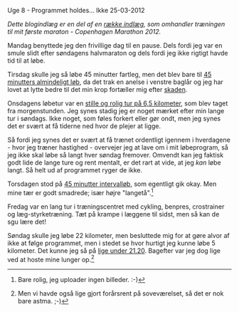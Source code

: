 Uge 8 - Programmet holdes... Ikke
25-03-2012

*Dette blogindlæg er en del af en [række indlæg](/marathon.html), som omhandler træningen til mit første maraton - Copenhagen Marathon 2012.*

Mandag benyttede jeg den frivillige dag til en pause. Dels fordi jeg var en smule slidt efter søndagens halvmaraton og dels fordi jeg ikke rigtigt havde tid til at løbe.

Tirsdag skulle jeg så løbe 45 minutter fartleg, men det blev bare til [45 minutters almindeligt løb](http://connect.garmin.com/activity/159871490), da det trak en anelse i venstre baglår og jeg har lovet at lytte bedre til det min krop fortæller mig efter [skaden][].

Onsdagens løbetur var en [stille og rolig tur på 6,5 kilometer](http://connect.garmin.com/activity/160028059), som blev taget fra morgenstunden. Jeg synes stadig jeg er noget mærket efter min lange tur i søndags. Ikke noget, som føles forkert eller gør ondt, men jeg synes det er svært at få tiderne ned hvor de plejer at ligge.

Så fordi jeg synes det er svært at få trænet ordentligt igennem i hverdagene - hvor jeg træner hastighed - overvejer jeg at lave om i mit løbeprogram, så jeg ikke skal løbe så langt hver søndag fremover. Omvendt kan jeg faktisk godt lide de lange ture og rent mentalt, er det rart at vide, at jeg *kan* løbe langt. Så helt ud af programmet ryger de ikke.

Torsdagen stod på [45 minutter intervalløb](http://connect.garmin.com/activity/160427548), som egentligt gik okay. Men mine tær er godt smadrede; især højre "langetå".[^1] 

Fredag var en lang tur i træningscentret med cykling, benpres, crostrainer og læg-styrketræning. Tæt på krampe i læggene til sidst, men så kan de sgu lære det!

Søndag skulle jeg løbe 22 kilometer, men besluttede mig for at gøre alvor af ikke at følge programmet, men i stedet se hvor hurtigt jeg kunne løbe 5 kilometer. Det kunne jeg så på [lige under 21.20](http://connect.garmin.com/activity/161288329). Bagefter var jeg dog lige ved at hoste mine lunger op.[^2] 

[skaden]: /2012/20120311_uge6.html

[^1]: Bare rolig, jeg uploader ingen billeder. :-)
[^2]: Men vi havde også lige gjort forårsrent på soveværelset, så det er nok bare astma. ;-)
